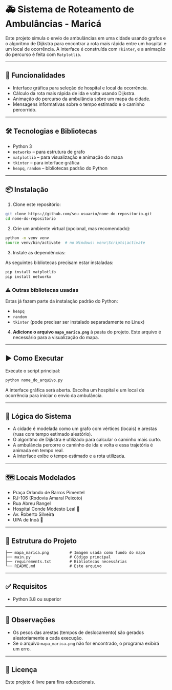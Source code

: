 # 🚑 Sistema de Roteamento de Ambulâncias - Maricá

Este projeto simula o envio de ambulâncias em uma cidade usando grafos e o algoritmo de Dijkstra para encontrar a rota mais rápida entre um hospital e um local de ocorrência. A interface é construída com `Tkinter`, e a animação do percurso é feita com `Matplotlib`.

---

## 📌 Funcionalidades

- Interface gráfica para seleção de hospital e local da ocorrência.
- Cálculo da rota mais rápida de ida e volta usando Dijkstra.
- Animação do percurso da ambulância sobre um mapa da cidade.
- Mensagens informativas sobre o tempo estimado e o caminho percorrido.

---

## 🛠️ Tecnologias e Bibliotecas

- Python 3
- `networkx` – para estrutura de grafo
- `matplotlib` – para visualização e animação do mapa
- `tkinter` – para interface gráfica
- `heapq`, `random` – bibliotecas padrão do Python

---

## 📦 Instalação

1. Clone este repositório:

```bash
git clone https://github.com/seu-usuario/nome-do-repositorio.git
cd nome-do-repositorio
```

2. Crie um ambiente virtual (opcional, mas recomendado):

```bash
python -m venv venv
source venv/bin/activate  # no Windows: venv\Scripts\activate
```

3. Instale as dependências:

As seguintes bibliotecas precisam estar instaladas:
```bash
pip install matplotlib
pip install networkx
```
### ⚠️ Outras bibliotecas usadas

Estas já fazem parte da instalação padrão do Python:

- `heapq`
- `random`
- `tkinter` (pode precisar ser instalado separadamente no Linux)

4. **Adicione o arquivo `mapa_marica.png`** à pasta do projeto. Este arquivo é necessário para a visualização do mapa.

---

## ▶️ Como Executar

Execute o script principal:

```bash
python nome_do_arquivo.py
```

A interface gráfica será aberta. Escolha um hospital e um local de ocorrência para iniciar o envio da ambulância.

---

## 🧠 Lógica do Sistema

- A cidade é modelada como um grafo com vértices (locais) e arestas (ruas com tempo estimado aleatório).
- O algoritmo de Dijkstra é utilizado para calcular o caminho mais curto.
- A ambulância percorre o caminho de ida e volta e essa trajetória é animada em tempo real.
- A interface exibe o tempo estimado e a rota utilizada.

---

## 🗺️ Locais Modelados

- Praça Orlando de Barros Pimentel  
- RJ-106 (Rodovia Amaral Peixoto)  
- Rua Abreu Rangel  
- Hospital Conde Modesto Leal 🏥  
- Av. Roberto Silveira  
- UPA de Inoã 🏥  

---

## 📁 Estrutura do Projeto

```
├── mapa_marica.png         # Imagem usada como fundo do mapa
├── main.py                 # Código principal
├── requirements.txt        # Bibliotecas necessárias
└── README.md               # Este arquivo
```

---

## ✅ Requisitos

- Python 3.8 ou superior

---

## 📌 Observações

- Os pesos das arestas (tempos de deslocamento) são gerados aleatoriamente a cada execução.
- Se o arquivo `mapa_marica.png` não for encontrado, o programa exibirá um erro.

---

## 📜 Licença

Este projeto é livre para fins educacionais.
